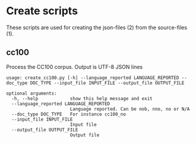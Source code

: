 # Create scripts
These scripts are used for creating the json-files (2) from the source-files (1). 

## cc100
Process the CC100 corpus. Output is UTF-8 JSON lines
```
usage: create_cc100.py [-h] --language_reported LANGUAGE_REPORTED --doc_type DOC_TYPE --input_file INPUT_FILE --output_file OUTPUT_FILE
```

```
optional arguments:
  -h, --help            show this help message and exit
  --language_reported LANGUAGE_REPORTED
                        Language reported. Can be nob, nno, no or N/A
  --doc_type DOC_TYPE   For instance cc100_no
  --input_file INPUT_FILE
                        Input file
  --output_file OUTPUT_FILE
                        Output file
```




